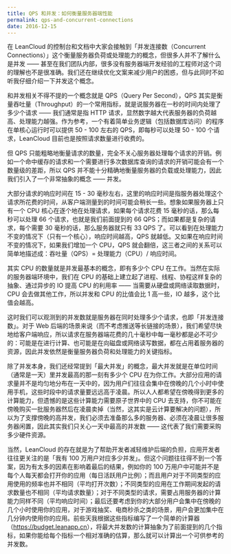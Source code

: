 ```yaml
---
title: QPS 和并发：如何衡量服务器端性能
permalink: qps-and-concurrent-connections
date: 2016-12-15
---
```


在 LeanCloud 的控制台和文档中大家会接触到「并发连接数（Concurrent Connections）」这个衡量服务器负荷或处理能力的概念，但很多人并不了解什么是并发 —— 甚至在我们团队内部，很多没有服务器端开发经验的工程师对这个词的理解也不是很准确。我们还在继续优化文案来减少用户的困惑，但与此同时不如听我仔细介绍一下并发这个概念。

和并发相关不得不提的一个概念就是 QPS（Query Per Second），QPS 其实是衡量吞吐量（Throughput）的一个常用指标，就是说服务器在一秒的时间内处理了多少个请求 —— 我们通常是指 HTTP 请求，显然数字越大代表服务器的负荷越高、处理能力越强。作为参考，一个有着简单业务逻辑（包括数据库访问）的程序在单核心运行时可以提供 50 - 100 左右的 QPS，即每秒可以处理 50 - 100 个请求，LeanCloud 目前也是按照请求数量进行收费的。

但 QPS 只能粗略地衡量请求的数量，完全不关心服务器处理每个请求的开销。例如一个命中缓存的请求和一个需要进行多次数据库查询的请求的开销可能会有一个数量级的差距，所以 QPS 并不能十分精确地衡量服务器的负载或处理能力，因此我们引入了一个非常抽象的概念 —— 并发。

大部分请求的响应时间在 15 - 30 毫秒左右，这里的响应时间是指服务器处理这个请求所花费的时间，从客户端测量到的时间可能会稍长一些。想象如果服务器上只有一个 CPU 核心在逐个地在处理请求，如果每个请求花费 15 毫秒的话，那么每秒可以处理 66 个请求，也就是我们前面提到的 66 QPS；而如果都是复杂的请求，每个需要 30 毫秒的话，那么服务器就只有 33 QPS 了。可以看到在处理能力不变的情况下（只有一个核心），响应时间越高，QPS 就越低。又如果在响应时间不变的情况下，如果我们增加一个 CPU，QPS 就会翻倍，这三者之间的关系可以简单地描述成：吞吐量（QPS）= 处理能力（CPU）/ 响应时间。

其实 CPU 的数量就是并发最基本的概念，即有多少个 CPU 在工作。当然在实际的服务器端环境中，我们在 CPU 的基础上建立起了进程、线程、协程这样复杂的抽象、通过异步的 IO 提高 CPU 的利用率 —— 当需要从硬盘或网络读取数据时，CPU 会去做其他工作，所以并发和 CPU 的比值会比 1 高一些，IO 越多，这个比值会越高。

这时我们可以观测到的并发数就是服务器在同时处理多少个请求，也即「并发连接数」。对于 Web 后端的场景来说（而不考虑推送等长链接的场景），我们希望尽快地给客户端响应，所以请求在服务器端花费的几十毫秒中每一毫秒都是必不可少的：可能是在进行计算、也可能是在向磁盘或网络读写数据，都在占用着服务器的资源，因此并发依然是衡量服务器负荷和处理能力的关键指标。

除了并发本身，我们还经常提到「最大并发」的概念，最大并发就是在单位时间（通常是一天）里并发最高的那一刻有多少个 CPU 在为你工作。大部分应用的请求量并不是均匀地分布在一天中的，因为用户们往往会集中在傍晚的几个小时中使用手机，这些时段中的请求量要远远高于凌晨。所以人人都希望在傍晚得到更多的计算能力，但遗憾的是这些计算能力需要原子世界中的 CPU 去支持，你不可能在傍晚购买一批服务器然后在凌晨卖掉（当然，这其实是云计算要解决的问题），所以为了支撑傍晚的高并发，我们必须去准备那么多的服务器、必须在凌晨让很多服务器闲置，因此其实我们只关心一天中最高的并发数 —— 这代表了我们需要采购多少硬件资源。

当然，LeanCloud 的存在就是为了帮助开发者减轻维护后端的负担，应用开发者往往更关注的是「我有 100 万用户对应多少并发」。但这个问题往往得不到一个答案，因为有太多的因素在影响着最后的结果，例如你的 100 万用户中可能并不是每个人每天都会打开你的应用（每日活跃用户比例）；而且用户对于不同类型的应用使用的频率也并不相同（平均打开次数）；不同类型的应用在工作期间发起的请求数量也不相同（平均请求数量）；对于不同类型的请求，需要占用服务器的计算能力同样不同（平均响应时间）；最后还要考虑到你的大部分用户会集中在傍晚的几个小时使用你的应用，对于游戏抽奖、电商秒杀之类的场景，用户会更加集中在几分钟内使用你的应用。前些天我根据这些指标编写了一个简单的计算器（<https://budget.leanapp.cn>），将最大并发数的计算抽象为了前面提到的几个指标，如果你能给每个指标一个相对准确的估算，那么就可以计算出一个可供参考的并发数。
